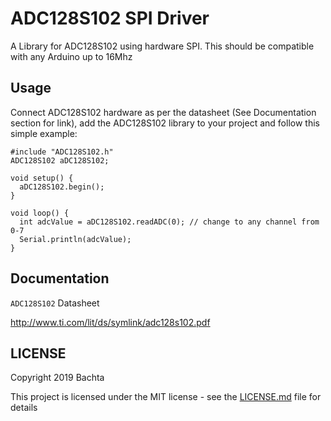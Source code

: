 # ADC128S102 SPI Driver

A Library for ADC128S102 using hardware SPI. This should be compatible with any Arduino up to 16Mhz

## Usage

Connect ADC128S102 hardware as per the datasheet (See Documentation section for link), add the ADC128S102 library to your project and follow this simple example:

```
#include "ADC128S102.h"
ADC128S102 aDC128S102;

void setup() {
  aDC128S102.begin();
}

void loop() {
  int adcValue = aDC128S102.readADC(0); // change to any channel from 0-7
  Serial.println(adcValue);
}
```

## Documentation

`ADC128S102` Datasheet

http://www.ti.com/lit/ds/symlink/adc128s102.pdf

## LICENSE
Copyright 2019 Bachta

This project is licensed under the MIT license - see the [LICENSE.md](LICENSE.md) file for details
